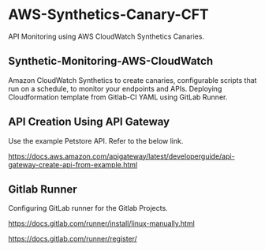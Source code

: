# AWS-Synthetics-Canary-CFT

API Monitoring using AWS CloudWatch Synthetics Canaries. 

## Synthetic-Monitoring-AWS-CloudWatch

Amazon CloudWatch Synthetics to create canaries, configurable scripts that run on a schedule, to monitor your endpoints and APIs. Deploying Cloudformation template from Gitlab-CI YAML using GitLab Runner.

## API Creation Using API Gateway

Use the example Petstore API. Refer to the below link.

https://docs.aws.amazon.com/apigateway/latest/developerguide/api-gateway-create-api-from-example.html


## Gitlab Runner

Configuring GitLab runner for the Gitlab Projects.

https://docs.gitlab.com/runner/install/linux-manually.html

https://docs.gitlab.com/runner/register/
